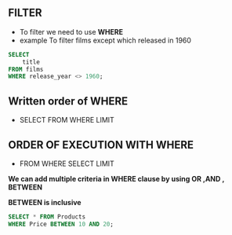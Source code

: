 ## FILTER

- To filter we need to use **WHERE**
- example To filter films except which released in 1960

```sql
SELECT
    title
FROM films
WHERE release_year <> 1960;
```

## Written order of WHERE

- SELECT FROM WHERE LIMIT

## ORDER OF EXECUTION WITH WHERE

- FROM WHERE SELECT LIMIT

**We can add multiple criteria in WHERE clause by using OR ,AND , BETWEEN**

**BETWEEN is inclusive**

```SQL
SELECT * FROM Products
WHERE Price BETWEEN 10 AND 20;
```
